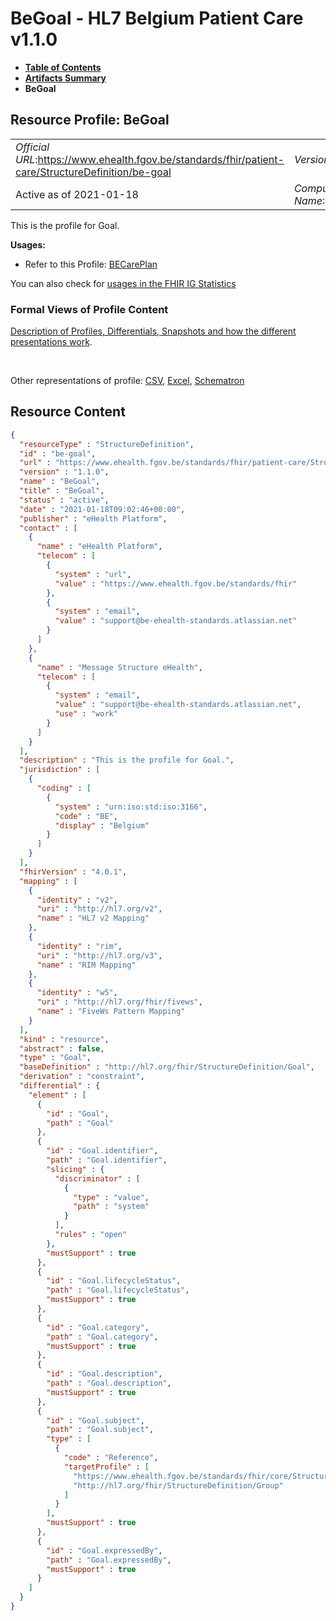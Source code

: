 # BeGoal - HL7 Belgium Patient Care v1.1.0

* [**Table of Contents**](toc.md)
* [**Artifacts Summary**](artifacts.md)
* **BeGoal**

## Resource Profile: BeGoal 

| | |
| :--- | :--- |
| *Official URL*:https://www.ehealth.fgov.be/standards/fhir/patient-care/StructureDefinition/be-goal | *Version*:1.1.0 |
| Active as of 2021-01-18 | *Computable Name*:BeGoal |

 
This is the profile for Goal. 

**Usages:**

* Refer to this Profile: [BECarePlan](StructureDefinition-be-care-plan.md)

You can also check for [usages in the FHIR IG Statistics](https://packages2.fhir.org/xig/hl7.fhir.be.patient-care|current/StructureDefinition/be-goal)

### Formal Views of Profile Content

 [Description of Profiles, Differentials, Snapshots and how the different presentations work](http://build.fhir.org/ig/FHIR/ig-guidance/readingIgs.html#structure-definitions). 

 

Other representations of profile: [CSV](StructureDefinition-be-goal.csv), [Excel](StructureDefinition-be-goal.xlsx), [Schematron](StructureDefinition-be-goal.sch) 



## Resource Content

```json
{
  "resourceType" : "StructureDefinition",
  "id" : "be-goal",
  "url" : "https://www.ehealth.fgov.be/standards/fhir/patient-care/StructureDefinition/be-goal",
  "version" : "1.1.0",
  "name" : "BeGoal",
  "title" : "BeGoal",
  "status" : "active",
  "date" : "2021-01-18T09:02:46+00:00",
  "publisher" : "eHealth Platform",
  "contact" : [
    {
      "name" : "eHealth Platform",
      "telecom" : [
        {
          "system" : "url",
          "value" : "https://www.ehealth.fgov.be/standards/fhir"
        },
        {
          "system" : "email",
          "value" : "support@be-ehealth-standards.atlassian.net"
        }
      ]
    },
    {
      "name" : "Message Structure eHealth",
      "telecom" : [
        {
          "system" : "email",
          "value" : "support@be-ehealth-standards.atlassian.net",
          "use" : "work"
        }
      ]
    }
  ],
  "description" : "This is the profile for Goal.",
  "jurisdiction" : [
    {
      "coding" : [
        {
          "system" : "urn:iso:std:iso:3166",
          "code" : "BE",
          "display" : "Belgium"
        }
      ]
    }
  ],
  "fhirVersion" : "4.0.1",
  "mapping" : [
    {
      "identity" : "v2",
      "uri" : "http://hl7.org/v2",
      "name" : "HL7 v2 Mapping"
    },
    {
      "identity" : "rim",
      "uri" : "http://hl7.org/v3",
      "name" : "RIM Mapping"
    },
    {
      "identity" : "w5",
      "uri" : "http://hl7.org/fhir/fivews",
      "name" : "FiveWs Pattern Mapping"
    }
  ],
  "kind" : "resource",
  "abstract" : false,
  "type" : "Goal",
  "baseDefinition" : "http://hl7.org/fhir/StructureDefinition/Goal",
  "derivation" : "constraint",
  "differential" : {
    "element" : [
      {
        "id" : "Goal",
        "path" : "Goal"
      },
      {
        "id" : "Goal.identifier",
        "path" : "Goal.identifier",
        "slicing" : {
          "discriminator" : [
            {
              "type" : "value",
              "path" : "system"
            }
          ],
          "rules" : "open"
        },
        "mustSupport" : true
      },
      {
        "id" : "Goal.lifecycleStatus",
        "path" : "Goal.lifecycleStatus",
        "mustSupport" : true
      },
      {
        "id" : "Goal.category",
        "path" : "Goal.category",
        "mustSupport" : true
      },
      {
        "id" : "Goal.description",
        "path" : "Goal.description",
        "mustSupport" : true
      },
      {
        "id" : "Goal.subject",
        "path" : "Goal.subject",
        "type" : [
          {
            "code" : "Reference",
            "targetProfile" : [
              "https://www.ehealth.fgov.be/standards/fhir/core/StructureDefinition/be-patient",
              "http://hl7.org/fhir/StructureDefinition/Group"
            ]
          }
        ],
        "mustSupport" : true
      },
      {
        "id" : "Goal.expressedBy",
        "path" : "Goal.expressedBy",
        "mustSupport" : true
      }
    ]
  }
}

```
